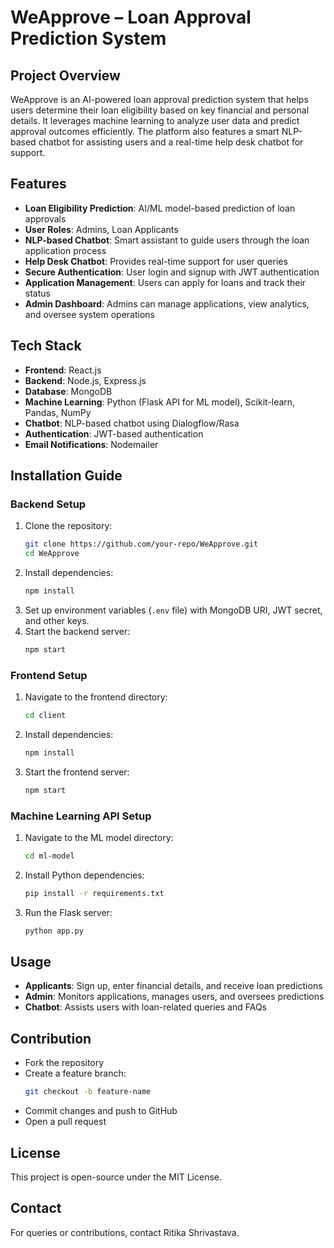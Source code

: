 # WeApprove – Loan Approval Prediction System  

## Project Overview  
WeApprove is an AI-powered loan approval prediction system that helps users determine their loan eligibility based on key financial and personal details. It leverages machine learning to analyze user data and predict approval outcomes efficiently. The platform also features a smart NLP-based chatbot for assisting users and a real-time help desk chatbot for support.  

## Features  
- **Loan Eligibility Prediction**: AI/ML model-based prediction of loan approvals  
- **User Roles**: Admins, Loan Applicants  
- **NLP-based Chatbot**: Smart assistant to guide users through the loan application process  
- **Help Desk Chatbot**: Provides real-time support for user queries  
- **Secure Authentication**: User login and signup with JWT authentication  
- **Application Management**: Users can apply for loans and track their status  
- **Admin Dashboard**: Admins can manage applications, view analytics, and oversee system operations  

## Tech Stack  
- **Frontend**: React.js  
- **Backend**: Node.js, Express.js  
- **Database**: MongoDB  
- **Machine Learning**: Python (Flask API for ML model), Scikit-learn, Pandas, NumPy  
- **Chatbot**: NLP-based chatbot using Dialogflow/Rasa  
- **Authentication**: JWT-based authentication  
- **Email Notifications**: Nodemailer  

## Installation Guide  
### Backend Setup  
1. Clone the repository:  
   ```sh
   git clone https://github.com/your-repo/WeApprove.git
   cd WeApprove  
   ```  
2. Install dependencies:  
   ```sh
   npm install  
   ```  
3. Set up environment variables (`.env` file) with MongoDB URI, JWT secret, and other keys.  
4. Start the backend server:  
   ```sh
   npm start  
   ```  

### Frontend Setup  
1. Navigate to the frontend directory:  
   ```sh
   cd client  
   ```  
2. Install dependencies:  
   ```sh
   npm install  
   ```  
3. Start the frontend server:  
   ```sh
   npm start  
   ```  

### Machine Learning API Setup  
1. Navigate to the ML model directory:  
   ```sh
   cd ml-model  
   ```  
2. Install Python dependencies:  
   ```sh
   pip install -r requirements.txt  
   ```  
3. Run the Flask server:  
   ```sh
   python app.py  
   ```  

## Usage  
- **Applicants**: Sign up, enter financial details, and receive loan predictions  
- **Admin**: Monitors applications, manages users, and oversees predictions  
- **Chatbot**: Assists users with loan-related queries and FAQs  

## Contribution  
- Fork the repository  
- Create a feature branch:  
  ```sh
  git checkout -b feature-name  
  ```  
- Commit changes and push to GitHub  
- Open a pull request  

## License  
This project is open-source under the MIT License.  

## Contact  
For queries or contributions, contact Ritika Shrivastava.
